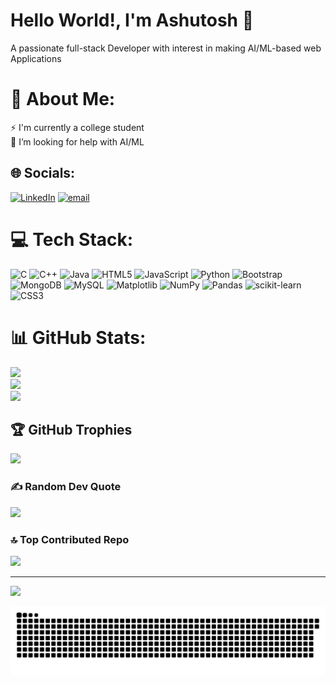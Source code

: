 <h1>Hello World!, I'm Ashutosh 👋 </h1>
<p>A passionate full-stack Developer with interest in making AI/ML-based web Applications </p>

# 💫 About Me:
⚡ I'm currently a college student<br>🤝 I’m looking for help with AI/ML<br>


## 🌐 Socials:
[![LinkedIn](https://img.shields.io/badge/LinkedIn-%230077B5.svg?logo=linkedin&logoColor=white)](https://linkedin.com/in/ashutoshkumarak9) [![email](https://img.shields.io/badge/Email-D14836?logo=gmail&logoColor=white)](mailto:ashutosh2003.sahi@gmail.com) 

# 💻 Tech Stack:
![C](https://img.shields.io/badge/c-%2300599C.svg?style=for-the-badge&logo=c&logoColor=white) ![C++](https://img.shields.io/badge/c++-%2300599C.svg?style=for-the-badge&logo=c%2B%2B&logoColor=white) ![Java](https://img.shields.io/badge/java-%23ED8B00.svg?style=for-the-badge&logo=openjdk&logoColor=white) ![HTML5](https://img.shields.io/badge/html5-%23E34F26.svg?style=for-the-badge&logo=html5&logoColor=white) ![JavaScript](https://img.shields.io/badge/javascript-%23323330.svg?style=for-the-badge&logo=javascript&logoColor=%23F7DF1E) ![Python](https://img.shields.io/badge/python-3670A0?style=for-the-badge&logo=python&logoColor=ffdd54) ![Bootstrap](https://img.shields.io/badge/bootstrap-%238511FA.svg?style=for-the-badge&logo=bootstrap&logoColor=white) ![MongoDB](https://img.shields.io/badge/MongoDB-%234ea94b.svg?style=for-the-badge&logo=mongodb&logoColor=white) ![MySQL](https://img.shields.io/badge/mysql-4479A1.svg?style=for-the-badge&logo=mysql&logoColor=white) ![Matplotlib](https://img.shields.io/badge/Matplotlib-%23ffffff.svg?style=for-the-badge&logo=Matplotlib&logoColor=black) ![NumPy](https://img.shields.io/badge/numpy-%23013243.svg?style=for-the-badge&logo=numpy&logoColor=white) ![Pandas](https://img.shields.io/badge/pandas-%23150458.svg?style=for-the-badge&logo=pandas&logoColor=white) ![scikit-learn](https://img.shields.io/badge/scikit--learn-%23F7931E.svg?style=for-the-badge&logo=scikit-learn&logoColor=white) ![CSS3](https://img.shields.io/badge/css3-%231572B6.svg?style=for-the-badge&logo=css3&logoColor=white)
# 📊 GitHub Stats:
![](https://github-readme-stats.vercel.app/api?username=Ashutosh8709&theme=dark&hide_border=false&include_all_commits=false&count_private=false)<br/>
![](https://nirzak-streak-stats.vercel.app/?user=Ashutosh8709&theme=dark&hide_border=false)<br/>
![](https://github-readme-stats.vercel.app/api/top-langs/?username=Ashutosh8709&theme=dark&hide_border=false&include_all_commits=false&count_private=false&layout=compact)

## 🏆 GitHub Trophies
![](https://github-profile-trophy.vercel.app/?username=Ashutosh8709&theme=radical&no-frame=false&no-bg=true&margin-w=4)

### ✍️ Random Dev Quote
![](https://quotes-github-readme.vercel.app/api?type=horizontal&theme=radical)

### 🔝 Top Contributed Repo
![](https://github-contributor-stats.vercel.app/api?username=Ashutosh8709&limit=5&theme=dark&combine_all_yearly_contributions=true)

---
[![](https://visitcount.itsvg.in/api?id=Ashutosh8709&icon=0&color=0)](https://visitcount.itsvg.in)

<!-- Proudly created with GPRM ( https://gprm.itsvg.in ) -->
<picture>
  <source media="(prefers-color-scheme: dark)" srcset="https://raw.githubusercontent.com/Ashutosh8709/Ashutosh8709/output/github-snake-dark.svg" />
  <source media="(prefers-color-scheme: light)" srcset="https://raw.githubusercontent.com/Ashutosh8709/Ashutosh8709/output/github-snake.svg" />
  <img alt="github-snake" src="https://raw.githubusercontent.com/Ashutosh8709/Ashutosh8709/output/github-snake.svg" />
</picture>
